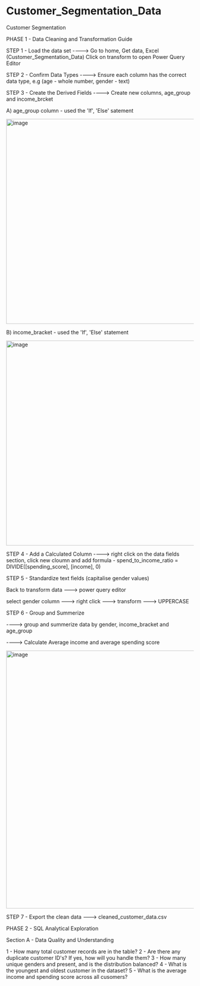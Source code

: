 # Customer_Segmentation_Data
Customer Segmentation 

PHASE 1 - Data Cleaning and Transformation Guide 



STEP 1 - Load the data set ----> Go to home, Get data, Excel (Customer_Segmentation_Data)
Click on transform to open Power Query Editor 

STEP 2 - Confirm Data Types ----> Ensure each column has the correct data type, e.g (age -  whole number, gender - text)

STEP 3 - Create the Derived Fields ----> Create new columns, age_group and income_brcket

A) age_group column - used the 'If', 'Else' satement 

<img width="875" height="550" alt="image" src="https://github.com/user-attachments/assets/70651cda-31a9-4f7f-aa4a-32eb0d7c60e4" />

  
B) income_bracket - used the 'If', 'Else' statement 

<img width="870" height="550" alt="image" src="https://github.com/user-attachments/assets/2eb291cd-b161-4b3a-b1dd-13e02e93905c" />


STEP 4 - Add a Calculated Column ----> right click on the data fields section, click new cloumn and add formula - spend_to_income_ratio = DIVIDE([spending_score], [income], 0)


STEP 5 - Standardize text fields (capitalise gender values) 

Back to transform data ---> power query editor 

select gender column ---> right click ---> transform ---> UPPERCASE 



STEP 6 - Group and Summerize 

----> group and summerize data by gender, income_bracket and age_group


----> Calculate Average income and average spending score 


<img width="875" height="692" alt="image" src="https://github.com/user-attachments/assets/fc90b6b3-ba7b-4cdb-9999-cd6f01c92a7f" />


STEP 7 - Export the clean data ---> cleaned_customer_data.csv


PHASE 2 - SQL Analytical Exploration 

Section A - Data Quality and Understanding 

1 - How many total customer records are in the table?
2 - Are there any duplicate customer ID's? If yes, how will you handle them?
3 - How many unique genders and present, and is the distribution balanced?
4 - What is the youngest and oldest customer in the dataset?
5 - What is the average income and spending score across all cusomers? 















